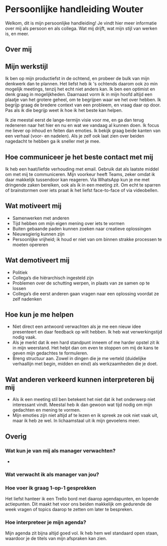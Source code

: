 # Persoonlijke handleiding Wouter

Welkom, dit is mijn persoonlijke handleiding! Je vindt hier meer informatie over mij als persoon en als collega. Wat mij drijft, wat mijn stijl van werken is, en meer.

## Over mij

## Mijn werkstijl
Ik ben op mijn productiefst in de ochtend, en probeer de bulk van mijn denkwerk dan te plannen. Het liefst heb ik 's ochtends daarom ook zo min mogelijk meetings, tenzij het echt niet anders kan. Ik ben een optimist en denk graag in mogelijkheden. Daarnaast vorm ik in mijn hoofd altijd een plaatje van het grotere geheel, om te begrijpen waar we het over hebben. Ik begrijp graag de bredere context van een probleem, en vraag daar op door. Pas als ik die begrijp weet ik hoe ik het beste kan helpen.

Ik zie meestal eerst de lange-termijn visie voor me, en ga dan terug redeneren naar het hier en nu en wat we vandaag al kunnen doen. Ik focus me liever op inhoud en feiten dan emoties. Ik bekijk graag beide kanten van een verhaal (voor- en nadelen). Als je zelf ook laat zien over beiden nagedacht te hebben ga ik sneller met je mee.

## Hoe communiceer je het beste contact met mij
Ik heb een haat/liefde verhouding met email. Gebruik dat als laatste middel om met mij te communiceren. Mijn voorkeur heeft Teams, zeker omdat ik daar makkelijk tussendoor kan reageren. Via WhatsApp kun je me met dringende zaken bereiken, ook als ik in een meeting zit. Om echt te sparren of brainstormen over iets praat ik het liefst face-to-face of via videobellen.

## Wat motiveert mij
* Samenwerken met anderen
* Tijd hebben om mijn eigen mening over iets te vormen
* Buiten gebaande paden kunnen zoeken naar creatieve oplossingen
* Nieuwsgierig kunnen zijn
* Persoonlijke vrijheid; ik houd er niet van om binnen strakke processen te moeten opereren

## Wat demotiveert mij
* Politiek
* Collega’s die hiërarchisch ingesteld zijn
* Problemen over de schutting werpen, in plaats van ze samen op te lossen
* Collega’s die eerst anderen gaan vragen naar een oplossing voordat ze zelf nadenken

## Hoe kun je me helpen
* Niet direct een antwoord verwachten als je me een nieuw idee presenteert en daar feedback op wilt hebben. Ik heb wat verwerkingstijd nodig vaak.
* Als je merkt dat ik een hard standpunt inneem of me harder opstel zit ik in mijn weerstand. Het helpt dan om even te stoppen om mij de kans te geven mijn gedachtes te formuleren.
* Breng structuur aan. Zowel in dingen die je me verteld (duidelijke verhaallijn met begin, midden en eind) als werkzaamheden die je doet.

## Wat anderen verkeerd kunnen interpreteren bij mij
* Als ik een meeting stil ben betekent het niet dat ik het onderwerp niet interessant vindt. Meestal heb ik dan gewoon wat tijd nodig om mijn gedachten en mening te vormen.
* Mijn emoties zijn niet altijd af te lezen en ik spreek ze ook niet vaak uit, maar ik heb ze wel. In lichaamstaal uit ik mijn gevoelens meer.

## Overig
### Wat kun je van mij als manager verwachten?
* 

### Wat verwacht ik als manager van jou?


### Hoe voer ik graag 1-op-1 gesprekken
Het liefst hanteer ik een Trello bord met daarop agendapunten, en lopende actiepunten. Dit maakt het voor ons beiden makkelijk om gedurende de week vragen of topics daarop te zetten om later te bespreken.

### Hoe interpreteer je mijn agenda?
Mijn agenda zit bijna altijd goed vol. Ik heb hem wel standaard open staan, waardoor je de titels van mijn afspraken kan zien.

